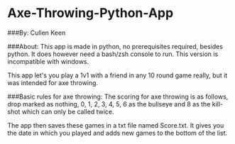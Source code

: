 # Axe-Throwing-Python-App
###By: Cullen Keen

###About:
This app is made in python, no prerequisites required, besides python.
It does however need a bash/zsh console to run. This version is incompatible with windows.

This app let's you play a 1v1 with a friend in any 10 round game really, but it was intended for axe throwing.

###Basic rules for axe throwing:
The scoring for axe throwing is as follows, drop marked as nothing, 0, 1, 2, 3, 4, 5, 6 as the bullseye and 8 as the kill-shot which can only be called twice.

The app then saves these games in a txt file named Score.txt. It gives you the date in which you played and adds new games to the bottom of the list.

